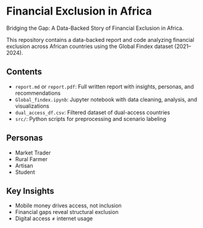 # Financial Exclusion in Africa
Bridging the Gap: A Data-Backed Story of Financial Exclusion in Africa.

This repository contains a data-backed report and code analyzing financial exclusion across African countries using the Global Findex dataset (2021–2024).

## Contents
- `report.md` or `report.pdf`: Full written report with insights, personas, and recommendations
- `Global_findex.ipynb`: Jupyter notebook with data cleaning, analysis, and visualizations
- `dual_access_df.csv`: Filtered dataset of dual-access countries
- `src/`: Python scripts for preprocessing and scenario labeling 

## Personas
- Market Trader
- Rural Farmer
- Artisan
- Student

## Key Insights
- Mobile money drives access, not inclusion
- Financial gaps reveal structural exclusion
- Digital access ≠ internet usage

